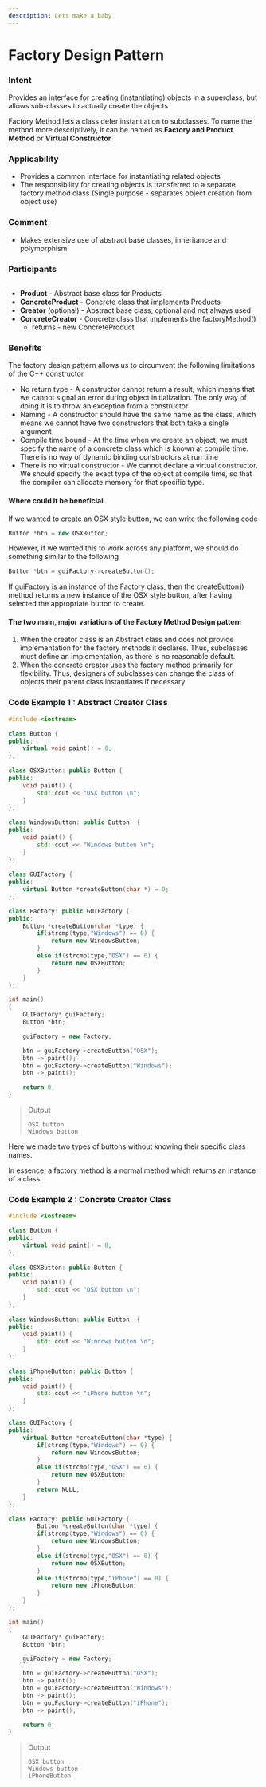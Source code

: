 ```yaml
---
description: Lets make a baby
---
```


# Factory Design Pattern

### Intent

Provides an interface for creating (instantiating) objects in a superclass, but allows sub-classes to actually create the objects

Factory Method lets a class defer instantiation to subclasses. To name the method more descriptively, it can be named as **Factory and Product Method** or **Virtual Constructor**

### Applicability

* Provides a common interface for instantiating related objects
* The responsibility for creating objects is transferred to a separate factory method class (Single purpose - separates object creation from object use)

### Comment

* Makes extensive use of abstract base classes, inheritance and polymorphism

### Participants

<figure><img src="https://i.imgur.com/c6qGwxo.png" alt=""><figcaption></figcaption></figure>

* **Product** - Abstract base class for Products
* **ConcreteProduct** - Concrete class that implements Products
* **Creator** (optional) - Abstract base class, optional and not always used
* **ConcreteCreator** - Concrete class that implements the factoryMethod()
  * returns - new ConcreteProduct

### Benefits

The factory design pattern allows us to circumvent the following limitations of the C++ constructor

* No return type - A constructor cannot return a result, which means that we cannot signal an error during object initialization. The only way of doing it is to throw an exception from a constructor
* Naming - A constructor should have the same name as the class, which means we cannot have two constructors that both take a single argument
* Compile time bound - At the time when we create an object, we must specify the name of a concrete class which is known at compile time. There is no way of dynamic binding constructors at run time
* There is no virtual constructor - We cannot declare a virtual constructor. We should specify the exact type of the object at compile time, so that the compiler can allocate memory for that specific type.&#x20;

#### Where could it be beneficial

If we wanted to create an OSX style button, we can write the following code

```cpp
Button *btn = new OSXButton;
```

However, if we wanted this to work across any platform, we should do something similar to the following

```cpp
Button *btn = guiFactory->createButton();
```

If guiFactory is an instance of the Factory class, then the createButton() method returns a new instance of the OSX style button, after having selected the appropriate button to create.

#### The two main, major variations of the Factory Method Design pattern

1. When the creator class is an Abstract class and does not provide implementation for the factory methods it declares. Thus, subclasses must define an implementation, as there is no reasonable default.
2. When the concrete creator uses the factory method primarily for flexibility. Thus, designers of subclasses can change the class of objects their parent class instantiates if necessary

### Code Example 1 : Abstract Creator Class

```cpp
#include <iostream>

class Button {
public:
	virtual void paint() = 0;
};
 
class OSXButton: public Button {
public:
	void paint() {
		std::cout << "OSX button \n";
	}
};
 
class WindowsButton: public Button  {
public:
	void paint() {
		std::cout << "Windows button \n";
	}
};
 
class GUIFactory {
public:
	virtual Button *createButton(char *) = 0;
};

class Factory: public GUIFactory {
public:
	Button *createButton(char *type) {
		if(strcmp(type,"Windows") == 0) {
			return new WindowsButton;
		}
		else if(strcmp(type,"OSX") == 0) {
			return new OSXButton;
		}
	}
};

int main()
{
	GUIFactory* guiFactory;
	Button *btn;

	guiFactory = new Factory;

	btn = guiFactory->createButton("OSX");
	btn -> paint();
	btn = guiFactory->createButton("Windows");
	btn -> paint();

	return 0;
}
```

> Output
>
> ```
> OSX button
> Windows button
> ```

Here we made two types of buttons without knowing their specific class names.

In essence, a factory method is a normal method which returns an instance of a class.

### Code Example 2 : Concrete Creator Class

```cpp
#include <iostream>

class Button {
public:
	virtual void paint() = 0;
};
 
class OSXButton: public Button {
public:
	void paint() {
		std::cout << "OSX button \n";
	}
};
 
class WindowsButton: public Button  {
public:
	void paint() {
		std::cout << "Windows button \n";
	}
};
 
class iPhoneButton: public Button {
public:
	void paint() {
		std::cout << "iPhone button \n";
	}
};

class GUIFactory {
public:
	virtual Button *createButton(char *type) {
		if(strcmp(type,"Windows") == 0) {
			return new WindowsButton;
		}
		else if(strcmp(type,"OSX") == 0) {
			return new OSXButton;
		}
		return NULL;
	}
};

class Factory: public GUIFactory {
		Button *createButton(char *type) {
		if(strcmp(type,"Windows") == 0) {
			return new WindowsButton;
		}
		else if(strcmp(type,"OSX") == 0) {
			return new OSXButton;
		}
		else if(strcmp(type,"iPhone") == 0) {
			return new iPhoneButton;
		}
	}
};

int main()
{
	GUIFactory* guiFactory;
	Button *btn;

	guiFactory = new Factory;

	btn = guiFactory->createButton("OSX");
	btn -> paint();
	btn = guiFactory->createButton("Windows");
	btn -> paint();
	btn = guiFactory->createButton("iPhone");
	btn -> paint();

	return 0;
}
```

> Output
>
> ```
> OSX button
> Windows button
> iPhoneButton
> ```

